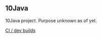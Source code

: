 10Java
------

10Java project. Purpose unknown as of yet.


[CI / dev builds](http://ci.nlmc.pw:8111/viewLog.html?buildId=lastSuccessful&buildTypeId=TenJava_TenJavaMainBuild&tab=artifacts&guest=1)

